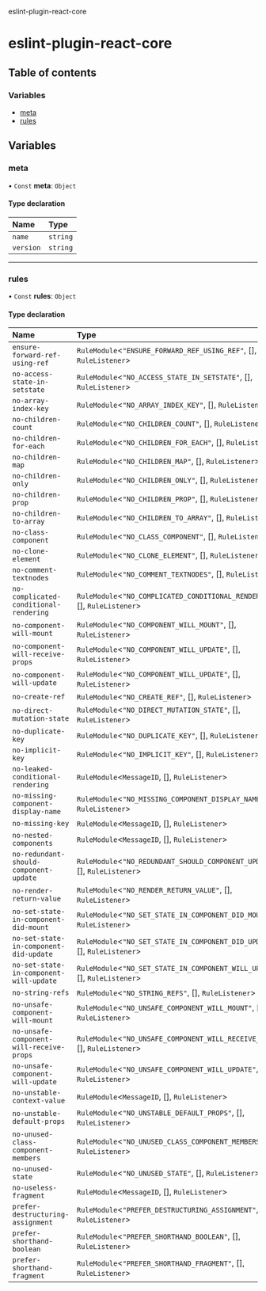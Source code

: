 eslint-plugin-react-core

# eslint-plugin-react-core

## Table of contents

### Variables

- [meta](README.md#meta)
- [rules](README.md#rules)

## Variables

### meta

• `Const` **meta**: `Object`

#### Type declaration

| Name | Type |
| :------ | :------ |
| `name` | `string` |
| `version` | `string` |

___

### rules

• `Const` **rules**: `Object`

#### Type declaration

| Name | Type |
| :------ | :------ |
| `ensure-forward-ref-using-ref` | `RuleModule`\<``"ENSURE_FORWARD_REF_USING_REF"``, [], `RuleListener`\> |
| `no-access-state-in-setstate` | `RuleModule`\<``"NO_ACCESS_STATE_IN_SETSTATE"``, [], `RuleListener`\> |
| `no-array-index-key` | `RuleModule`\<``"NO_ARRAY_INDEX_KEY"``, [], `RuleListener`\> |
| `no-children-count` | `RuleModule`\<``"NO_CHILDREN_COUNT"``, [], `RuleListener`\> |
| `no-children-for-each` | `RuleModule`\<``"NO_CHILDREN_FOR_EACH"``, [], `RuleListener`\> |
| `no-children-map` | `RuleModule`\<``"NO_CHILDREN_MAP"``, [], `RuleListener`\> |
| `no-children-only` | `RuleModule`\<``"NO_CHILDREN_ONLY"``, [], `RuleListener`\> |
| `no-children-prop` | `RuleModule`\<``"NO_CHILDREN_PROP"``, [], `RuleListener`\> |
| `no-children-to-array` | `RuleModule`\<``"NO_CHILDREN_TO_ARRAY"``, [], `RuleListener`\> |
| `no-class-component` | `RuleModule`\<``"NO_CLASS_COMPONENT"``, [], `RuleListener`\> |
| `no-clone-element` | `RuleModule`\<``"NO_CLONE_ELEMENT"``, [], `RuleListener`\> |
| `no-comment-textnodes` | `RuleModule`\<``"NO_COMMENT_TEXTNODES"``, [], `RuleListener`\> |
| `no-complicated-conditional-rendering` | `RuleModule`\<``"NO_COMPLICATED_CONDITIONAL_RENDERING"``, [], `RuleListener`\> |
| `no-component-will-mount` | `RuleModule`\<``"NO_COMPONENT_WILL_MOUNT"``, [], `RuleListener`\> |
| `no-component-will-receive-props` | `RuleModule`\<``"NO_COMPONENT_WILL_UPDATE"``, [], `RuleListener`\> |
| `no-component-will-update` | `RuleModule`\<``"NO_COMPONENT_WILL_UPDATE"``, [], `RuleListener`\> |
| `no-create-ref` | `RuleModule`\<``"NO_CREATE_REF"``, [], `RuleListener`\> |
| `no-direct-mutation-state` | `RuleModule`\<``"NO_DIRECT_MUTATION_STATE"``, [], `RuleListener`\> |
| `no-duplicate-key` | `RuleModule`\<``"NO_DUPLICATE_KEY"``, [], `RuleListener`\> |
| `no-implicit-key` | `RuleModule`\<``"NO_IMPLICIT_KEY"``, [], `RuleListener`\> |
| `no-leaked-conditional-rendering` | `RuleModule`\<`MessageID`, [], `RuleListener`\> |
| `no-missing-component-display-name` | `RuleModule`\<``"NO_MISSING_COMPONENT_DISPLAY_NAME"``, [], `RuleListener`\> |
| `no-missing-key` | `RuleModule`\<`MessageID`, [], `RuleListener`\> |
| `no-nested-components` | `RuleModule`\<`MessageID`, [], `RuleListener`\> |
| `no-redundant-should-component-update` | `RuleModule`\<``"NO_REDUNDANT_SHOULD_COMPONENT_UPDATE"``, [], `RuleListener`\> |
| `no-render-return-value` | `RuleModule`\<``"NO_RENDER_RETURN_VALUE"``, [], `RuleListener`\> |
| `no-set-state-in-component-did-mount` | `RuleModule`\<``"NO_SET_STATE_IN_COMPONENT_DID_MOUNT"``, [], `RuleListener`\> |
| `no-set-state-in-component-did-update` | `RuleModule`\<``"NO_SET_STATE_IN_COMPONENT_DID_UPDATE"``, [], `RuleListener`\> |
| `no-set-state-in-component-will-update` | `RuleModule`\<``"NO_SET_STATE_IN_COMPONENT_WILL_UPDATE"``, [], `RuleListener`\> |
| `no-string-refs` | `RuleModule`\<``"NO_STRING_REFS"``, [], `RuleListener`\> |
| `no-unsafe-component-will-mount` | `RuleModule`\<``"NO_UNSAFE_COMPONENT_WILL_MOUNT"``, [], `RuleListener`\> |
| `no-unsafe-component-will-receive-props` | `RuleModule`\<``"NO_UNSAFE_COMPONENT_WILL_RECEIVE_PROPS"``, [], `RuleListener`\> |
| `no-unsafe-component-will-update` | `RuleModule`\<``"NO_UNSAFE_COMPONENT_WILL_UPDATE"``, [], `RuleListener`\> |
| `no-unstable-context-value` | `RuleModule`\<`MessageID`, [], `RuleListener`\> |
| `no-unstable-default-props` | `RuleModule`\<``"NO_UNSTABLE_DEFAULT_PROPS"``, [], `RuleListener`\> |
| `no-unused-class-component-members` | `RuleModule`\<``"NO_UNUSED_CLASS_COMPONENT_MEMBERS"``, [], `RuleListener`\> |
| `no-unused-state` | `RuleModule`\<``"NO_UNUSED_STATE"``, [], `RuleListener`\> |
| `no-useless-fragment` | `RuleModule`\<`MessageID`, [], `RuleListener`\> |
| `prefer-destructuring-assignment` | `RuleModule`\<``"PREFER_DESTRUCTURING_ASSIGNMENT"``, [], `RuleListener`\> |
| `prefer-shorthand-boolean` | `RuleModule`\<``"PREFER_SHORTHAND_BOOLEAN"``, [], `RuleListener`\> |
| `prefer-shorthand-fragment` | `RuleModule`\<``"PREFER_SHORTHAND_FRAGMENT"``, [], `RuleListener`\> |
